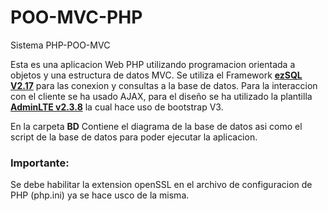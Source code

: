 # POO-MVC-PHP
Sistema PHP-POO-MVC

Esta es una aplicacion Web PHP utilizando programacion orientada a objetos y una estructura de datos MVC. Se utiliza el Framework **[ezSQL V2.17](https://github.com/ezSQL/ezsql/tree/v2)**  para las conexion y consultas a la base de datos. Para la interaccion con el cliente se ha usado AJAX, para el diseño se ha utilizado la plantilla **[AdminLTE v2.3.8](https://github.com/ColorlibHQ/AdminLTE)** la cual hace uso de bootstrap V3.

En la carpeta **BD** Contiene el diagrama de la base de datos asi como el script de la base de datos para poder ejecutar la aplicacion.

### Importante:
Se debe habilitar la extension openSSL en el archivo de configuracion de PHP (php.ini) ya se hace usco de la misma.
